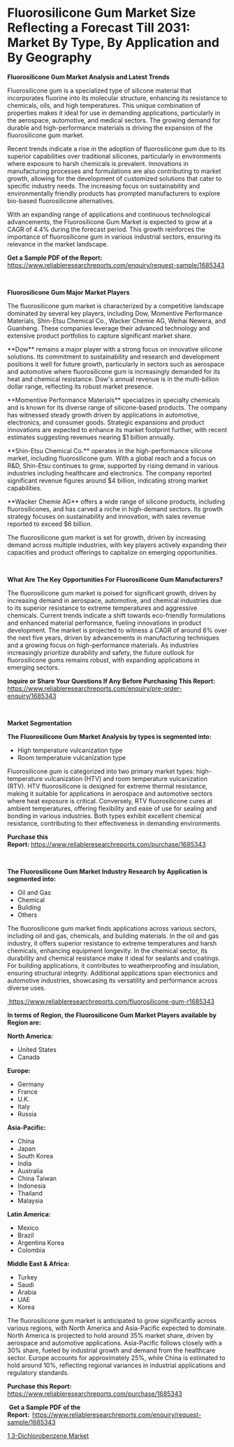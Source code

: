<p><h1>Fluorosilicone Gum Market Size Reflecting a Forecast Till 2031: Market By Type, By Application and By Geography</h1></p><p><strong>Fluorosilicone Gum Market Analysis and Latest Trends</strong></p>
<p><p>Fluorosilicone gum is a specialized type of silicone material that incorporates fluorine into its molecular structure, enhancing its resistance to chemicals, oils, and high temperatures. This unique combination of properties makes it ideal for use in demanding applications, particularly in the aerospace, automotive, and medical sectors. The growing demand for durable and high-performance materials is driving the expansion of the fluorosilicone gum market.</p><p>Recent trends indicate a rise in the adoption of fluorosilicone gum due to its superior capabilities over traditional silicones, particularly in environments where exposure to harsh chemicals is prevalent. Innovations in manufacturing processes and formulations are also contributing to market growth, allowing for the development of customized solutions that cater to specific industry needs. The increasing focus on sustainability and environmentally friendly products has prompted manufacturers to explore bio-based fluorosilicone alternatives. </p><p>With an expanding range of applications and continuous technological advancements, the Fluorosilicone Gum Market is expected to grow at a CAGR of 4.4% during the forecast period. This growth reinforces the importance of fluorosilicone gum in various industrial sectors, ensuring its relevance in the market landscape.</p></p>
<p><strong>Get a Sample PDF of the Report:&nbsp;</strong> <a href="https://www.reliableresearchreports.com/enquiry/request-sample/1685343?utm_campaign=37&utm_medium=2&utm_source=Github&utm_content=ia&utm_term=30122024&utm_id=fluorosilicone-gum">https://www.reliableresearchreports.com/enquiry/request-sample/1685343</a></p>
<p>&nbsp;</p>
<p><strong>Fluorosilicone Gum Major Market Players</strong></p>
<p><p>The fluorosilicone gum market is characterized by a competitive landscape dominated by several key players, including Dow, Momentive Performance Materials, Shin-Etsu Chemical Co., Wacker Chemie AG, Weihai Newera, and Guanheng. These companies leverage their advanced technology and extensive product portfolios to capture significant market share.</p><p>**Dow** remains a major player with a strong focus on innovative silicone solutions. Its commitment to sustainability and research and development positions it well for future growth, particularly in sectors such as aerospace and automotive where fluorosilicone gum is increasingly demanded for its heat and chemical resistance. Dow's annual revenue is in the multi-billion dollar range, reflecting its robust market presence.</p><p>**Momentive Performance Materials** specializes in specialty chemicals and is known for its diverse range of silicone-based products. The company has witnessed steady growth driven by applications in automotive, electronics, and consumer goods. Strategic expansions and product innovations are expected to enhance its market footprint further, with recent estimates suggesting revenues nearing $1 billion annually.</p><p>**Shin-Etsu Chemical Co.** operates in the high-performance silicone market, including fluorosilicone gum. With a global reach and a focus on R&D, Shin-Etsu continues to grow, supported by rising demand in various industries including healthcare and electronics. The company reported significant revenue figures around $4 billion, indicating strong market capabilities.</p><p>**Wacker Chemie AG** offers a wide range of silicone products, including fluorosilicones, and has carved a niche in high-demand sectors. Its growth strategy focuses on sustainability and innovation, with sales revenue reported to exceed $6 billion.</p><p>The fluorosilicone gum market is set for growth, driven by increasing demand across multiple industries, with key players actively expanding their capacities and product offerings to capitalize on emerging opportunities.</p></p>
<p>&nbsp;</p>
<p><strong>What Are The Key Opportunities For Fluorosilicone Gum Manufacturers?</strong></p>
<p><p>The fluorosilicone gum market is poised for significant growth, driven by increasing demand in aerospace, automotive, and chemical industries due to its superior resistance to extreme temperatures and aggressive chemicals. Current trends indicate a shift towards eco-friendly formulations and enhanced material performance, fueling innovations in product development. The market is projected to witness a CAGR of around 6% over the next five years, driven by advancements in manufacturing techniques and a growing focus on high-performance materials. As industries increasingly prioritize durability and safety, the future outlook for fluorosilicone gums remains robust, with expanding applications in emerging sectors.</p></p>
<p><strong>Inquire or Share Your Questions If Any Before Purchasing This Report:</strong> <a href="https://www.reliableresearchreports.com/enquiry/pre-order-enquiry/1685343?utm_campaign=37&utm_medium=2&utm_source=Github&utm_content=ia&utm_term=30122024&utm_id=fluorosilicone-gum">https://www.reliableresearchreports.com/enquiry/pre-order-enquiry/1685343</a></p>
<p>&nbsp;</p>
<p><strong>Market Segmentation</strong></p>
<p><strong>The Fluorosilicone Gum Market Analysis by types is segmented into:</strong></p>
<p><ul><li>High temperature vulcanization type</li><li>Room temperature vulcanization type</li></ul></p>
<p><p>Fluorosilicone gum is categorized into two primary market types: high-temperature vulcanization (HTV) and room temperature vulcanization (RTV). HTV fluorosilicone is designed for extreme thermal resistance, making it suitable for applications in aerospace and automotive sectors where heat exposure is critical. Conversely, RTV fluorosilicone cures at ambient temperatures, offering flexibility and ease of use for sealing and bonding in various industries. Both types exhibit excellent chemical resistance, contributing to their effectiveness in demanding environments.</p></p>
<p><strong>Purchase this Report:&nbsp;</strong><a href="https://www.reliableresearchreports.com/purchase/1685343?utm_campaign=37&utm_medium=2&utm_source=Github&utm_content=ia&utm_term=30122024&utm_id=fluorosilicone-gum">https://www.reliableresearchreports.com/purchase/1685343</a></p>
<p>&nbsp;</p>
<p><strong>The Fluorosilicone Gum Market Industry Research by Application is segmented into:</strong></p>
<p><ul><li>Oil and Gas</li><li>Chemical</li><li>Buliding</li><li>Others</li></ul></p>
<p><p>The fluorosilicone gum market finds applications across various sectors, including oil and gas, chemicals, and building materials. In the oil and gas industry, it offers superior resistance to extreme temperatures and harsh chemicals, enhancing equipment longevity. In the chemical sector, its durability and chemical resistance make it ideal for sealants and coatings. For building applications, it contributes to weatherproofing and insulation, ensuring structural integrity. Additional applications span electronics and automotive industries, showcasing its versatility and performance across diverse uses.</p></p>
<p><a href="https://www.reliableresearchreports.com/fluorosilicone-gum-r1685343?utm_campaign=37&utm_medium=2&utm_source=Github&utm_content=ia&utm_term=30122024&utm_id=fluorosilicone-gum">&nbsp;https://www.reliableresearchreports.com/fluorosilicone-gum-r1685343</a></p>
<p><strong>In terms of Region, the Fluorosilicone Gum Market Players available by Region are:</strong></p>
<p>
    <p> <strong> North America: </strong>
        <ul>
            <li>United States</li>
            <li>Canada</li>
        </ul>
        </p> 
    <p> <strong> Europe: </strong>
        <ul>
            <li>Germany</li>
            <li>France</li>
            <li>U.K.</li>
            <li>Italy</li>
            <li>Russia</li>
        </ul>
        </p> 
    <p> <strong> Asia-Pacific: </strong>
        <ul>
            <li>China</li>
            <li>Japan</li>
            <li>South Korea</li>
            <li>India</li>
            <li>Australia</li>
            <li>China Taiwan</li>
            <li>Indonesia</li>
            <li>Thailand</li>
            <li>Malaysia</li>
        </ul>
        </p> 
    <p> <strong> Latin America: </strong>
        <ul>
            <li>Mexico</li>
            <li>Brazil</li>
            <li>Argentina Korea</li>
            <li>Colombia</li>
        </ul>
        </p> 
    <p> <strong> Middle East & Africa: </strong>
        <ul>
            <li>Turkey</li>
            <li>Saudi</li>
            <li>Arabia</li>
            <li>UAE</li>
            <li>Korea</li>
        </ul>
    </p>
    </p>
<p><p>The fluorosilicone gum market is anticipated to grow significantly across various regions, with North America and Asia-Pacific expected to dominate. North America is projected to hold around 35% market share, driven by aerospace and automotive applications. Asia-Pacific follows closely with a 30% share, fueled by industrial growth and demand from the healthcare sector. Europe accounts for approximately 25%, while China is estimated to hold around 10%, reflecting regional variances in industrial applications and regulatory standards.</p></p>
<p><strong>Purchase this Report: </strong><a href="https://www.reliableresearchreports.com/purchase/1685343?utm_campaign=37&utm_medium=2&utm_source=Github&utm_content=ia&utm_term=30122024&utm_id=fluorosilicone-gum">https://www.reliableresearchreports.com/purchase/1685343</a></p>
<p>&nbsp;<strong>Get a Sample PDF of the Report:&nbsp;&nbsp;</strong><a href="https://www.reliableresearchreports.com/enquiry/request-sample/1685343?utm_campaign=37&utm_medium=2&utm_source=Github&utm_content=ia&utm_term=30122024&utm_id=fluorosilicone-gum">https://www.reliableresearchreports.com/enquiry/request-sample/1685343</a></p>
<p><strong></strong></p>
<p><p><a href="https://github.com/wwwkeltoum/Market-Research-Report-List-5/blob/main/13-dichlorobenzene-market.md?utm_campaign=37&utm_medium=2&utm_source=Github&utm_content=ia&utm_term=30122024&utm_id=fluorosilicone-gum">1,3-Dichlorobenzene Market</a></p></p>